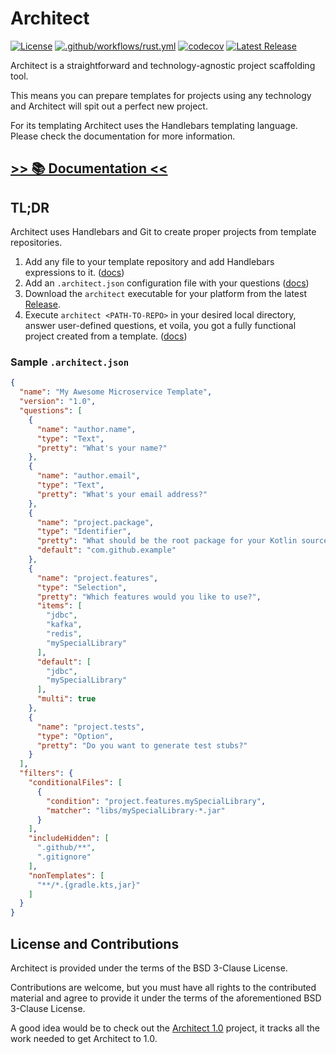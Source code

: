 # Architect

[![License][license-badge]][license-url]
[![.github/workflows/rust.yml][build-badge]][workflow-url]
[![codecov][codecov-badge]][codecov-url]
[![Latest Release][release-badge]][release-url]

[license-badge]: https://img.shields.io/github/license/v47-io/architect-rs

[license-url]: https://github.com/v47-io/architect-rs/blob/master/LICENSE

[build-badge]: https://github.com/v47-io/architect-rs/actions/workflows/tests.yml/badge.svg

[workflow-url]: https://github.com/v47-io/architect-rs/actions/workflows/tests.yml

[codecov-badge]: https://codecov.io/gh/v47-io/architect-rs/branch/master/graph/badge.svg?token=FDASC57M7H

[codecov-url]: https://codecov.io/gh/v47-io/architect-rs

[release-badge]: https://img.shields.io/github/v/release/v47-io/architect-rs?include_prereleases

[release-url]: https://github.com/v47-io/architect-rs/releases

Architect is a straightforward and technology-agnostic project scaffolding tool.

This means you can prepare templates for projects using any technology and Architect will spit out a perfect new
project.

For its templating Architect uses the Handlebars templating language. Please check the documentation for more
information.

## [&gt;&gt; 📚 Documentation &lt;&lt;](https://v47-io.github.io/architect-rs/)

## TL;DR

Architect uses Handlebars and Git to create proper projects from template repositories.

1. Add any file to your template repository and add Handlebars expressions to it. ([docs][rendering-docs])
2. Add an `.architect.json` configuration file with your questions ([docs][config-docs])
3. Download the `architect` executable for your platform from the
   latest [Release](https://github.com/v47-io/architect-rs/releases).
4. Execute `architect <PATH-TO-REPO>` in your desired local directory, answer user-defined questions, et voila, you got
   a fully functional project created from a template. ([docs][cli-docs])

[rendering-docs]: https://v47-io.github.io/architect-rs/templates/rendering/

[config-docs]: https://v47-io.github.io/architect-rs/templates/configuration/

[cli-docs]: https://v47-io.github.io/architect-rs/cli/index.html

### Sample `.architect.json`

```json
{
  "name": "My Awesome Microservice Template",
  "version": "1.0",
  "questions": [
    {
      "name": "author.name",
      "type": "Text",
      "pretty": "What's your name?"
    },
    {
      "name": "author.email",
      "type": "Text",
      "pretty": "What's your email address?"
    },
    {
      "name": "project.package",
      "type": "Identifier",
      "pretty": "What should be the root package for your Kotlin sources?",
      "default": "com.github.example"
    },
    {
      "name": "project.features",
      "type": "Selection",
      "pretty": "Which features would you like to use?",
      "items": [
        "jdbc",
        "kafka",
        "redis",
        "mySpecialLibrary"
      ],
      "default": [
        "jdbc",
        "mySpecialLibrary"
      ],
      "multi": true
    },
    {
      "name": "project.tests",
      "type": "Option",
      "pretty": "Do you want to generate test stubs?"
    }
  ],
  "filters": {
    "conditionalFiles": [
      {
        "condition": "project.features.mySpecialLibrary",
        "matcher": "libs/mySpecialLibrary-*.jar"
      }
    ],
    "includeHidden": [
      ".github/**",
      ".gitignore"
    ],
    "nonTemplates": [
      "**/*.{gradle.kts,jar}"
    ]
  }
}
```

## License and Contributions

Architect is provided under the terms of the BSD 3-Clause License.

Contributions are welcome, but you must have all rights to the contributed material and agree to provide it under the
terms of the aforementioned BSD 3-Clause License.

A good idea would be to check out the [Architect 1.0](https://github.com/v47-io/architect-rs/projects/1) project, it
tracks all the work needed to get Architect to 1.0.
